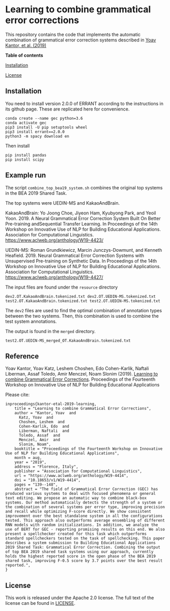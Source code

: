 # Learning to combine grammatical error corrections

This repository contains the code that implements the automatic combination of grammatical error correction systems described in [Yoav Kantor, et al. (2019)](#reference) 

**Table of contents**

[Installation](#installation)

[License](#license)

## Installation

You need to install version 2.0.0 of ERRANT according to the instructions in its github page.  These are replicated here for convenience.

```
conda create --name gec python=3.6
conda activate gec
pip3 install -U pip setuptools wheel
pip3 install errant==2.0.0
python3 -m spacy download en
```

Then install

```
pip install pandas
pip install scipy
```
 
## Example run

The script `combine_top_bea19_system.sh` combines the original top systems in the BEA 2019 Shared Task.

The top systems were UEDIN-MS and KakaoAndBrain.  

KakaoAndBrain:
Yo Joong Choe, Jiyeon Ham, Kyubyong Park, and Yeoil Yoon.  2019. A Neural Grammatical Error Correction System Built On Better Pre-training andSequential Transfer Learning. In Proceedings of the 14th Workshop on Innovative Use of NLP for Building Educational Applications. Association for Computational Linguistics.
https://www.aclweb.org/anthology/W19-4423/

UEDIN-MS:
Roman Grundkiewicz, Marcin Junczys-Dowmunt, and Kenneth Heafield. 2019.  Neural Grammatical Error Correction Systems with Unsupervised Pre-training on Synthetic Data. In Proceedings of the 14th Workshop on Innovative Use of NLP for Building Educational Applications. Association for Computational Linguistics.
https://www.aclweb.org/anthology/W19-4427/

The input files are found under the `resource` directory

`
dev2.OT.KakaoAndBrain.tokenized.txt
dev2.OT.UEDIN-MS.tokenized.txt
test2.OT.KakaoAndBrain.tokenized.txt
test2.OT.UEDIN-MS.tokenized.txt
`

The `dev2` files are used to find the optimal combination of annotation types between the two systems.   Then, this combination is used to combine the test system annotations.

The output is found in the `merged` directory.

`test2.OT.UEDIN-MS_merged_OT.KakaoAndBrain.tokenized.txt`

## Reference
Yoav Kantor, Yoav Katz, Leshem Choshen, Edo Cohen-Karlik, Naftali Liberman, Assaf Toledo, Amir Menczel, Noam Slonim
 (2019). 
[Learning to combine Grammatical Error Corrections](https://www.aclweb.org/anthology/W19-4414/).  Proceedings of the Fourteenth Workshop on Innovative Use of NLP for Building Educational Applications 

Please cite: 
```
inproceedings{kantor-etal-2019-learning,
    title = "Learning to combine Grammatical Error Corrections",
    author = "Kantor, Yoav  and
      Katz, Yoav  and
      Choshen, Leshem  and
      Cohen-Karlik, Edo  and
      Liberman, Naftali  and
      Toledo, Assaf  and
      Menczel, Amir  and
      Slonim, Noam",
    booktitle = "Proceedings of the Fourteenth Workshop on Innovative Use of NLP for Building Educational Applications",
    month = aug,
    year = "2019",
    address = "Florence, Italy",
    publisher = "Association for Computational Linguistics",
    url = "https://www.aclweb.org/anthology/W19-4414",
    doi = "10.18653/v1/W19-4414",
    pages = "139--148",
    abstract = "The field of Grammatical Error Correction (GEC) has produced various systems to deal with focused phenomena or general text editing. We propose an automatic way to combine black-box systems. Our method automatically detects the strength of a system or the combination of several systems per error type, improving precision and recall while optimizing F-score directly. We show consistent improvement over the best standalone system in all the configurations tested. This approach also outperforms average ensembling of different RNN models with random initializations. In addition, we analyze the use of BERT for GEC - reporting promising results on this end. We also present a spellchecker created for this task which outperforms standard spellcheckers tested on the task of spellchecking. This paper describes a system submission to Building Educational Applications 2019 Shared Task: Grammatical Error Correction. Combining the output of top BEA 2019 shared task systems using our approach, currently holds the highest reported score in the open phase of the BEA 2019 shared task, improving F-0.5 score by 3.7 points over the best result reported.",
}

```

## License
This work is released under the Apache 2.0 license. The full text of the license can be found in [LICENSE](LICENSE).
